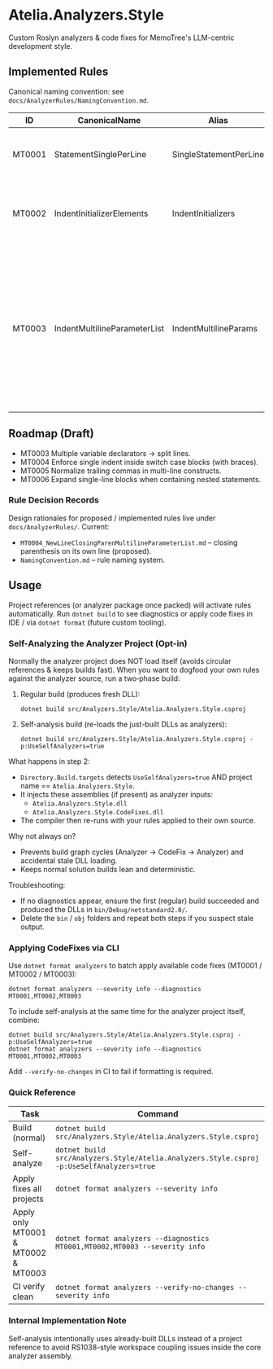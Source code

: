# Atelia.Analyzers.Style

Custom Roslyn analyzers & code fixes for MemoTree's LLM-centric development style.

## Implemented Rules

Canonical naming convention: see `docs/AnalyzerRules/NamingConvention.md`.

| ID | CanonicalName | Alias | Category | AutoFix | Notes |
|----|---------------|-------|----------|---------|-------|
| MT0001 | StatementSinglePerLine | SingleStatementPerLine | Formatting | Yes | One physical line = max one simple statement. |
| MT0002 | IndentInitializerElements | IndentInitializers | Formatting | Yes | Each initializer element line exactly one indent (+4) from `{` line. |
| MT0003 | IndentMultilineParameterList | IndentMultilineParams | Formatting | Yes | Declaration parameter + invocation argument lists (temporary): each parameter line (excluding '(' line) indented one level; comment-start lines ignored. |

## Roadmap (Draft)
- MT0003 Multiple variable declarators -> split lines.
- MT0004 Enforce single indent inside switch case blocks (with braces).
- MT0005 Normalize trailing commas in multi-line constructs.
- MT0006 Expand single-line blocks when containing nested statements.

### Rule Decision Records
Design rationales for proposed / implemented rules live under `docs/AnalyzerRules/`.
Current:
- `MT0004_NewLineClosingParenMultilineParameterList.md` – closing parenthesis on its own line (proposed).
- `NamingConvention.md` – rule naming system.

## Usage
Project references (or analyzer package once packed) will activate rules automatically. Run `dotnet build` to see diagnostics or apply code fixes in IDE / via `dotnet format` (future custom tooling).

### Self-Analyzing the Analyzer Project (Opt-in)
Normally the analyzer project does NOT load itself (avoids circular references & keeps builds fast). When you want to dogfood your own rules against the analyzer source, run a two‑phase build:

1. Regular build (produces fresh DLL):
	```
	dotnet build src/Analyzers.Style/Atelia.Analyzers.Style.csproj
	```
2. Self-analysis build (re-loads the just-built DLLs as analyzers):
	```
	dotnet build src/Analyzers.Style/Atelia.Analyzers.Style.csproj -p:UseSelfAnalyzers=true
	```

What happens in step 2:
* `Directory.Build.targets` detects `UseSelfAnalyzers=true` AND project name == `Atelia.Analyzers.Style`.
* It injects these assemblies (if present) as analyzer inputs:
  - `Atelia.Analyzers.Style.dll`
  - `Atelia.Analyzers.Style.CodeFixes.dll`
* The compiler then re-runs with your rules applied to their own source.

Why not always on?
* Prevents build graph cycles (Analyzer -> CodeFix -> Analyzer) and accidental stale DLL loading.
* Keeps normal solution builds lean and deterministic.

Troubleshooting:
* If no diagnostics appear, ensure the first (regular) build succeeded and produced the DLLs in `bin/Debug/netstandard2.0/`.
* Delete the `bin` / `obj` folders and repeat both steps if you suspect stale output.

### Applying CodeFixes via CLI
Use `dotnet format analyzers` to batch apply available code fixes (MT0001 / MT0002 / MT0003):
```
dotnet format analyzers --severity info --diagnostics MT0001,MT0002,MT0003
```
To include self-analysis at the same time for the analyzer project itself, combine:
```
dotnet build src/Analyzers.Style/Atelia.Analyzers.Style.csproj -p:UseSelfAnalyzers=true
dotnet format analyzers --severity info --diagnostics MT0001,MT0002,MT0003
```
Add `--verify-no-changes` in CI to fail if formatting is required.

### Quick Reference
| Task | Command |
|------|---------|
| Build (normal) | `dotnet build src/Analyzers.Style/Atelia.Analyzers.Style.csproj` |
| Self-analyze | `dotnet build src/Analyzers.Style/Atelia.Analyzers.Style.csproj -p:UseSelfAnalyzers=true` |
| Apply fixes all projects | `dotnet format analyzers --severity info` |
| Apply only MT0001 & MT0002 & MT0003 | `dotnet format analyzers --diagnostics MT0001,MT0002,MT0003 --severity info` |
| CI verify clean | `dotnet format analyzers --verify-no-changes --severity info` |

### Internal Implementation Note
Self-analysis intentionally uses already-built DLLs instead of a project reference to avoid RS1038-style workspace coupling issues inside the core analyzer assembly.
